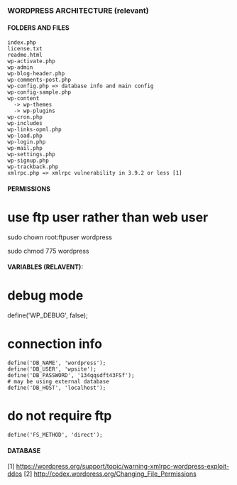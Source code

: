 ### WORDPRESS ARCHITECTURE (relevant) 
#### FOLDERS AND FILES

    index.php
    license.txt
    readme.html
    wp-activate.php
    wp-admin 
    wp-blog-header.php
    wp-comments-post.php
    wp-config.php => database info and main config
    wp-config-sample.php
    wp-content
      -> wp-themes
      -> wp-plugins
    wp-cron.php
    wp-includes
    wp-links-opml.php
    wp-load.php
    wp-login.php
    wp-mail.php
    wp-settings.php
    wp-signup.php
    wp-trackback.php
    xmlrpc.php => xmlrpc vulnerability in 3.9.2 or less [1]


#### PERMISSIONS 

 # use ftp user rather than web user

sudo chown root:ftpuser wordpress

sudo chmod 775 wordpress


#### VARIABLES (RELAVENT):
 # debug mode

define('WP_DEBUG', false);

 # connection info

    define('DB_NAME', 'wordpress');
    define('DB_USER', 'wpsite');
    define('DB_PASSWORD', '134qqsdft43FSf');
    # may be using external database
    define('DB_HOST', 'localhost');
 # do not require ftp

    define('FS_METHOD', 'direct');

#### DATABASE 

[1] https://wordpress.org/support/topic/warning-xmlrpc-wordpress-exploit-ddos
[2] http://codex.wordpress.org/Changing_File_Permissions
